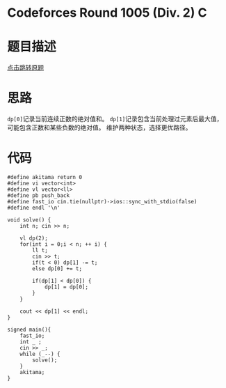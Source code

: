 Codeforces Round 1005 (Div. 2) C
==========

# 题目描述

<a href = "https://codeforces.com/problemset/problem/2064/C">点击跳转原题</a>

# 思路

`dp[0]`记录当前连续正数的绝对值和。
`dp[1]`记录包含当前处理过元素后最大值，可能包含正数和某些负数的绝对值。
维护两种状态，选择更优路径。


# 代码

```cpp{.line-numbers}
#define akitama return 0
#define vi vector<int>
#define vl vector<ll>
#define pb push_back
#define fast_io cin.tie(nullptr)->ios::sync_with_stdio(false)
#define endl '\n'

void solve() {
    int n; cin >> n;

    vl dp(2);
    for(int i = 0;i < n; ++ i) {
        ll t;
        cin >> t;
        if(t < 0) dp[1] -= t;
        else dp[0] += t;

        if(dp[1] < dp[0]) {
            dp[1] = dp[0];
        }
    }

    cout << dp[1] << endl;
}

signed main(){
    fast_io;
    int _ ;
    cin >> _;
    while (_--) {
        solve();
    }
    akitama;
}
```